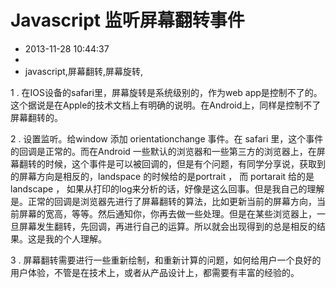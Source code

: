 # Javascript 监听屏幕翻转事件
- 2013-11-28 10:44:37
- 
- javascript,屏幕翻转,屏幕旋转,

<p>1 . 在IOS设备的safari里，屏幕旋转是系统级别的，作为web app是控制不了的。这个据说是在Apple的技术文档上有明确的说明。在Android上，同样是控制不了屏幕翻转的。</p>
<p>2 . 设置监听。给window 添加 orientationchange 事件。在 safari 里，这个事件的回调是正常的。而在Android 一些默认的浏览器和一些第三方的浏览器上，在屏幕翻转的时候，这个事件是可以被回调的，但是有个问题，有同学分享说，获取到的屏幕方向是相反的，landspace 的时候给的是portrait ， 而 portarait 给的是 landscape ， 如果从打印的log来分析的话，好像是这么回事。但是我自己的理解是。正常的回调是浏览器先进行了屏幕翻转的算法，比如更新当前的屏幕方向，当前屏幕的宽高，等等。然后通知你，你再去做一些处理。但是在某些浏览器上，一旦屏幕发生翻转，先回调，再进行自己的运算。所以就会出现得到的总是相反的结果。这是我的个人理解。</p>
<p>3 . 屏幕翻转需要进行一些重新绘制，和重新计算的问题，如何给用户一个良好的用户体验，不管是在技术上，或者从产品设计上，都需要有丰富的经验的。</p>